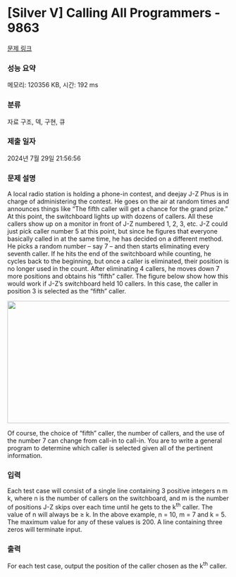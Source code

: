 # [Silver V] Calling All Programmers - 9863 

[문제 링크](https://www.acmicpc.net/problem/9863) 

### 성능 요약

메모리: 120356 KB, 시간: 192 ms

### 분류

자료 구조, 덱, 구현, 큐

### 제출 일자

2024년 7월 29일 21:56:56

### 문제 설명

<p>A local radio station is holding a phone-in contest, and deejay J-Z Phus is in charge of administering the contest. He goes on the air at random times and announces things like “The fifth caller will get a chance for the grand prize.” At this point, the switchboard lights up with dozens of callers. All these callers show up on a monitor in front of J-Z numbered 1, 2, 3, etc. J-Z could just pick caller number 5 at this point, but since he figures that everyone basically called in at the same time, he has decided on a different method. He picks a random number – say 7 – and then starts eliminating every seventh caller. If he hits the end of the switchboard while counting, he cycles back to the beginning, but once a caller is eliminated, their position is no longer used in the count. After eliminating 4 callers, he moves down 7 more positions and obtains his “fifth” caller. The figure below show how this would work if J-Z’s switchboard held 10 callers. In this case, the caller in position 3 is selected as the “fifth” caller.</p>

<p><img alt="" src="https://www.acmicpc.net/upload/images2/call.png" style="height:278px; width:618px"></p>

<p>Of course, the choice of “fifth” caller, the number of callers, and the use of the number 7 can change from call-in to call-in. You are to write a general program to determine which caller is selected given all of the pertinent information.</p>

### 입력 

 <p>Each test case will consist of a single line containing 3 positive integers n m k, where n is the number of callers on the switchboard, and m is the number of positions J-Z skips over each time until he gets to the k<sup>th</sup> caller. The value of n will always be ≥ k. In the above example, n = 10, m = 7 and k = 5. The maximum value for any of these values is 200. A line containing three zeros will terminate input.</p>

### 출력 

 <p>For each test case, output the position of the caller chosen as the k<sup>th</sup> caller.</p>

